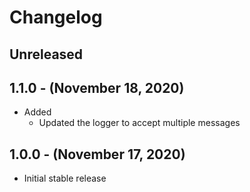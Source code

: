 # Changelog

## Unreleased

## 1.1.0 - (November 18, 2020)

* Added
  * Updated the logger to accept multiple messages

## 1.0.0 - (November 17, 2020)

* Initial stable release
